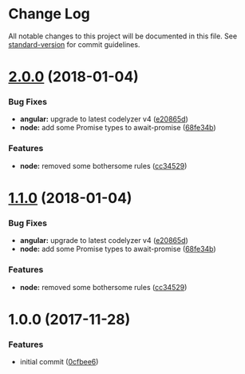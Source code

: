 # Change Log

All notable changes to this project will be documented in this file. See [standard-version](https://github.com/conventional-changelog/standard-version) for commit guidelines.

<a name="2.0.0"></a>
# [2.0.0](https://github.com/nwronski/tslint-rules/compare/v1.0.0...v2.0.0) (2018-01-04)


### Bug Fixes

* **angular:** upgrade to latest codelyzer v4 ([e20865d](https://github.com/nwronski/tslint-rules/commit/e20865d))
* **node:** add some Promise types to await-promise ([68fe34b](https://github.com/nwronski/tslint-rules/commit/68fe34b))


### Features

* **node:** removed some bothersome rules ([cc34529](https://github.com/nwronski/tslint-rules/commit/cc34529))



<a name="1.1.0"></a>
# [1.1.0](https://github.com/nwronski/tslint-rules/compare/v1.0.0...v1.1.0) (2018-01-04)


### Bug Fixes

* **angular:** upgrade to latest codelyzer v4 ([e20865d](https://github.com/nwronski/tslint-rules/commit/e20865d))
* **node:** add some Promise types to await-promise ([68fe34b](https://github.com/nwronski/tslint-rules/commit/68fe34b))


### Features

* **node:** removed some bothersome rules ([cc34529](https://github.com/nwronski/tslint-rules/commit/cc34529))



<a name="1.0.0"></a>
# 1.0.0 (2017-11-28)


### Features

* initial commit ([0cfbee6](https://github.com/nwronski/tslint-rules/commit/0cfbee6))
